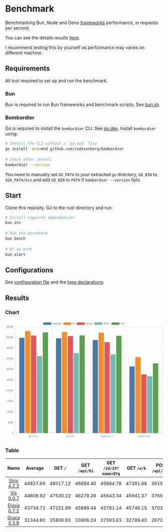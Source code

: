 # Benchmark
Benchmarking Bun, Node and Deno [frameworks](/src) performance, in requests per second.

You can see the details results [here](/results/index.md). 

I recommend testing this by yourself as performance may varies on different machine.

## Requirements
All tool required to set up and run the benchmark.

### Bun
Bun is required to run Bun frameworks and benchmark scripts. See [bun.sh](https://bun.sh).

### Bombardier
Go is required to install the `bombardier` CLI. See [go.dev](https://go.dev).
Install `bombardier` using:
```bash
# Install the CLI without a `go.mod` file
go install -mod=mod github.com/codesenberg/bombardier

# Check after install
bombardier --version
```
You need to manually set `GO_PATH` to your extracted `go` directory, `GO_BIN` to `$GO_PATH/bin` and add `GO_BIN` to `PATH` if `bombardier --version` fails.

## Start
Clone this reposity. Go to the root directory and run:
```bash
# Install required dependencies
bun ins

# Run the benchmark
bun bench

# Or do both
bun start
```

## Configurations
See [configuration file](/config.ts) and the [type declarations](/lib/types.ts). 

## Results

### Chart
![Chart](/results/chart.png)

### Table 


| Name | Average | GET `/` | GET `/api/hi` | GET `/id/29?name=DYq` | GET `/a/b` | POST `/api/json` |
|  :---: | :---: | :---: | :---: | :---: | :---: | :---: |
| [Stric 4.2.2](/results/main/Stric) | 44827.69 | 48017.12 | 46694.40 | 45884.78 | 47391.68 | 36150.48 |
| [Vix 0.0.7](/results/main/Vix) | 44608.92 | 47530.22 | 46279.28 | 45643.34 | 45941.37 | 37650.39 |
| [Elysia 0.7.2](/results/main/Elysia) | 43734.72 | 47221.99 | 45889.44 | 42781.14 | 45746.15 | 37034.89 |
| [Grace 0.3.9](/results/main/Grace) | 31344.80 | 35806.93 | 33806.24 | 27593.63 | 32789.40 | 26727.79 |